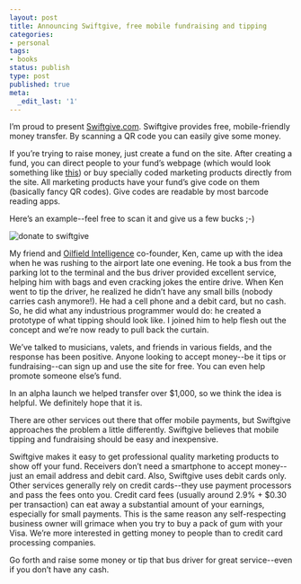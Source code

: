 ```yaml
---
layout: post
title: Announcing Swiftgive, free mobile fundraising and tipping
categories:
- personal
tags:
- books
status: publish
type: post
published: true
meta:
  _edit_last: '1'
---
```


I’m proud to present [Swiftgive.com](https://swiftgive.com). Swiftgive provides free,
mobile-friendly money transfer. By scanning a QR code you can easily
give some money.

If you’re trying to raise money, just create a fund on the site.  After
creating a fund, you can direct people to your fund’s webpage (which
would look something like [this](https://swiftgive.com/funds/swiftgive)) or buy
specially coded marketing products directly from the site. All marketing
products have your fund’s give code on them (basically fancy QR codes).
Give codes are readable by most barcode reading apps.

Here’s an example--feel free to scan it and give us a few bucks ;-)

![donate to swiftgive](https://i.imgur.com/evnxxKy.png)

My friend and [Oilfield
Intelligence](https://www.oilfieldintelligence.com) co-founder, Ken, came
up with the idea when he was rushing to the airport late one evening.
He took a bus from the parking lot to the terminal and the bus driver
provided excellent service, helping him with bags and even cracking
jokes the entire drive.  When Ken went to tip the driver, he realized he
didn’t have any small bills (nobody carries cash anymore!).  He had a
cell phone and a debit card, but no cash. So, he did what any
industrious programmer would do: he created a prototype of what tipping
should look like. I joined him to help flesh out the concept and we’re
now ready to pull back the curtain.

We’ve talked to musicians, valets, and friends in various fields, and
the response has been positive. Anyone looking to accept money--be it
tips or fundraising--can sign up and use the site for free. You can even
help promote someone else’s fund.

In an alpha launch we helped transfer over $1,000, so we think the idea
is helpful. We definitely hope that it is.

There are other services out there that offer mobile payments, but
Swiftgive approaches the problem a little differently. Swiftgive
believes that mobile tipping and fundraising should be easy and
inexpensive.

Swiftgive makes it easy to get professional quality marketing products
to show off your fund.  Receivers don’t need a smartphone to accept
money--just an email address and debit card. Also, Swiftgive uses debit
cards only.  Other services generally rely on credit cards--they use
payment processors and pass the fees onto you. Credit card fees (usually
around 2.9% + $0.30 per transaction) can eat away a substantial amount
of your earnings, especially for small payments. This is the same reason
any self-respecting business owner will grimace when you try to buy a
pack of gum with your Visa.  We’re more interested in getting money to
people than to credit card processing companies.

Go forth and raise some money or tip that bus driver for great
service--even if you don’t have any cash.
